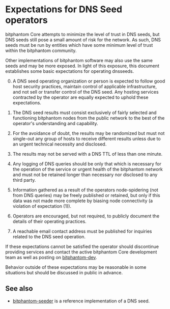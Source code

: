 Expectations for DNS Seed operators
====================================

bitphantom Core attempts to minimize the level of trust in DNS seeds,
but DNS seeds still pose a small amount of risk for the network.
As such, DNS seeds must be run by entities which have some minimum
level of trust within the bitphantom community.

Other implementations of bitphantom software may also use the same
seeds and may be more exposed. In light of this exposure, this
document establishes some basic expectations for operating dnsseeds.

0. A DNS seed operating organization or person is expected to follow good
host security practices, maintain control of applicable infrastructure,
and not sell or transfer control of the DNS seed. Any hosting services
contracted by the operator are equally expected to uphold these expectations.

1. The DNS seed results must consist exclusively of fairly selected and
functioning bitphantom nodes from the public network to the best of the
operator's understanding and capability.

2. For the avoidance of doubt, the results may be randomized but must not
single-out any group of hosts to receive different results unless due to an
urgent technical necessity and disclosed.

3. The results may not be served with a DNS TTL of less than one minute.

4. Any logging of DNS queries should be only that which is necessary
for the operation of the service or urgent health of the bitphantom
network and must not be retained longer than necessary nor disclosed
to any third party.

5. Information gathered as a result of the operators node-spidering
(not from DNS queries) may be freely published or retained, but only
if this data was not made more complete by biasing node connectivity
(a violation of expectation (1)).

6. Operators are encouraged, but not required, to publicly document the
details of their operating practices.

7. A reachable email contact address must be published for inquiries
related to the DNS seed operation.

If these expectations cannot be satisfied the operator should
discontinue providing services and contact the active bitphantom
Core development team as well as posting on
[bitphantom-dev](https://lists.linuxfoundation.org/mailman/listinfo/bitphantom-dev).

Behavior outside of these expectations may be reasonable in some
situations but should be discussed in public in advance.

See also
----------
- [bitphantom-seeder](https://github.com/sipa/bitphantom-seeder) is a reference implementation of a DNS seed.
